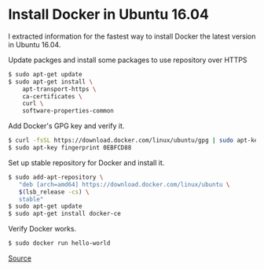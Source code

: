 # Install Docker in Ubuntu 16.04

I extracted information for the fastest way to install Docker the latest version in Ubuntu 16.04.


Update packges and install some packages to use repository over HTTPS

```sh
$ sudo apt-get update
$ sudo apt-get install \
    apt-transport-https \
    ca-certificates \
    curl \
    software-properties-common
```

Add Docker's GPG key and verify it.

```sh
$ curl -fsSL https://download.docker.com/linux/ubuntu/gpg | sudo apt-key add -
$ sudo apt-key fingerprint 0EBFCD88
```

Set up stable repository for Docker and install it.

```sh
$ sudo add-apt-repository \
   "deb [arch=amd64] https://download.docker.com/linux/ubuntu \
   $(lsb_release -cs) \
   stable"
$ sudo apt-get update
$ sudo apt-get install docker-ce
```

Verify Docker works.

```sh
$ sudo docker run hello-world
```

[Source](https://docs.docker.com/install/linux/docker-ce/ubuntu/)